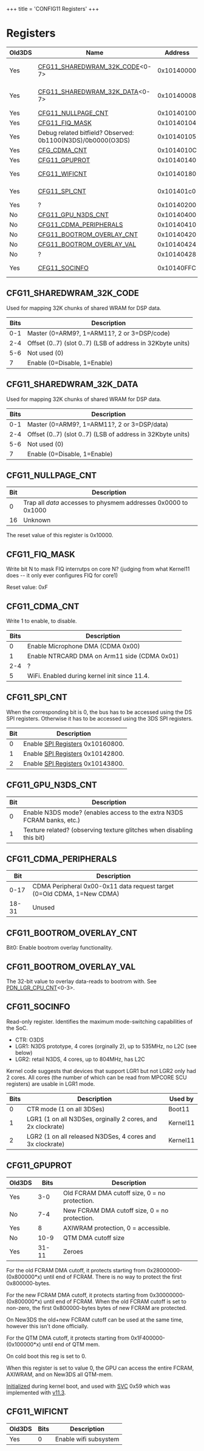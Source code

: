 +++
title = 'CONFIG11 Registers'
+++

# Registers

| Old3DS | Name                                                                      | Address    | Width | Used by                                                   |
|--------|---------------------------------------------------------------------------|------------|-------|-----------------------------------------------------------|
| Yes    | [CFG11_SHAREDWRAM_32K_CODE](#cfg11_sharedwram_32k_code "wikilink")\<0-7\> | 0x10140000 | 1\*8  | boot11, process9, [dsp services](dsp_services "wikilink") |
| Yes    | [CFG11_SHAREDWRAM_32K_DATA](#cfg11_sharedwram_32k_data "wikilink")\<0-7\> | 0x10140008 | 1\*8  | boot11, process9, [dsp services](dsp_services "wikilink") |
| Yes    | [CFG11_NULLPAGE_CNT](#cfg11_nullpage_cnt "wikilink")                      | 0x10140100 | 4     |                                                           |
| Yes    | [CFG11_FIQ_MASK](#cfg11_fiq_mask "wikilink")                              | 0x10140104 | 1     | Kernel11.                                                 |
| Yes    | Debug related bitfield? Observed: 0b1100(N3DS)/0b0000(O3DS)               | 0x10140105 | 1     |                                                           |
| Yes    | [CFG_CDMA_CNT](#cfg11_cdma_cnt "wikilink")                                | 0x1014010C | 2     | TwlBg                                                     |
| Yes    | [CFG11_GPUPROT](#cfg11_gpuprot "wikilink")                                | 0x10140140 | 4     | Kernel11                                                  |
| Yes    | [CFG11_WIFICNT](#cfg11_wificnt "wikilink")                                | 0x10140180 | 1     | twlbg, [nwm services](nwm_services "wikilink")            |
| Yes    | [CFG11_SPI_CNT](#cfg11_spi_cnt "wikilink")                                | 0x101401c0 | 2     | [spi services](spi_services "wikilink"), TwlBg            |
| Yes    | ?                                                                         | 0x10140200 | 4     |                                                           |
| No     | [CFG11_GPU_N3DS_CNT](#cfg11_gpu_n3ds_cnt "wikilink")                      | 0x10140400 | 1     | NewKernel11                                               |
| No     | [CFG11_CDMA_PERIPHERALS](#cfg11_cdma_peripherals "wikilink")              | 0x10140410 | 4     | NewKernel11                                               |
| No     | [CFG11_BOOTROM_OVERLAY_CNT](#cfg11_bootrom_overlay_cnt "wikilink")        | 0x10140420 | 1     | NewKernel11                                               |
| No     | [CFG11_BOOTROM_OVERLAY_VAL](#cfg11_bootrom_overlay_val "wikilink")        | 0x10140424 | 4     | NewKernel11                                               |
| No     | ?                                                                         | 0x10140428 | 4     |                                                           |
| Yes    | [CFG11_SOCINFO](#cfg11_socinfo "wikilink")                                | 0x10140FFC | 2     | Boot11, Kernel11                                          |

## CFG11_SHAREDWRAM_32K_CODE

Used for mapping 32K chunks of shared WRAM for DSP data.

| Bits | Description                                                 |
|------|-------------------------------------------------------------|
| 0-1  | Master (0=ARM9?, 1=ARM11?, 2 or 3=DSP/code)                 |
| 2-4  | Offset (0..7) (slot 0..7) (LSB of address in 32Kbyte units) |
| 5-6  | Not used (0)                                                |
| 7    | Enable (0=Disable, 1=Enable)                                |

## CFG11_SHAREDWRAM_32K_DATA

Used for mapping 32K chunks of shared WRAM for DSP data.

| Bits | Description                                                 |
|------|-------------------------------------------------------------|
| 0-1  | Master (0=ARM9?, 1=ARM11?, 2 or 3=DSP/data)                 |
| 2-4  | Offset (0..7) (slot 0..7) (LSB of address in 32Kbyte units) |
| 5-6  | Not used (0)                                                |
| 7    | Enable (0=Disable, 1=Enable)                                |

## CFG11_NULLPAGE_CNT

| Bit | Description                                                    |
|-----|----------------------------------------------------------------|
| 0   | Trap all *data* accesses to physmem addresses 0x0000 to 0x1000 |
| 16  | Unknown                                                        |

The reset value of this register is 0x10000.

## CFG11_FIQ_MASK

Write bit N to mask FIQ interrutps on core N? (judging from what
Kernel11 does -- it only ever configures FIQ for core1)

Reset value: 0xF

## CFG11_CDMA_CNT

Write 1 to enable, to disable.

| Bits | Description                                  |
|------|----------------------------------------------|
| 0    | Enable Microphone DMA (CDMA 0x00)            |
| 1    | Enable NTRCARD DMA on Arm11 side (CDMA 0x01) |
| 2-4  | ?                                            |
| 5    | WiFi. Enabled during kernel init since 11.4. |

## CFG11_SPI_CNT

When the corresponding bit is 0, the bus has to be accessed using the DS
SPI registers. Otherwise it has to be accessed using the 3DS SPI
registers.

| Bit | Description                                                  |
|-----|--------------------------------------------------------------|
| 0   | Enable [SPI Registers](SPI_Registers "wikilink") 0x10160800. |
| 1   | Enable [SPI Registers](SPI_Registers "wikilink") 0x10142800. |
| 2   | Enable [SPI Registers](SPI_Registers "wikilink") 0x10143800. |

## CFG11_GPU_N3DS_CNT

| Bit | Description                                                            |
|-----|------------------------------------------------------------------------|
| 0   | Enable N3DS mode? (enables access to the extra N3DS FCRAM banks, etc.) |
| 1   | Texture related? (observing texture glitches when disabling this bit)  |

## CFG11_CDMA_PERIPHERALS

| Bit   | Description                                                            |
|-------|------------------------------------------------------------------------|
| 0-17  | CDMA Peripheral 0x00-0x11 data request target (0=Old CDMA, 1=New CDMA) |
| 18-31 | Unused                                                                 |

## CFG11_BOOTROM_OVERLAY_CNT

Bit0: Enable bootrom overlay functionality.

## CFG11_BOOTROM_OVERLAY_VAL

The 32-bit value to overlay data-reads to bootrom with. See
[PDN_LGR_CPU_CNT](PDN_Registers#pdn_lgr_cpu_cnt0-3 "wikilink")\<0-3\>.

## CFG11_SOCINFO

Read-only register. Identifies the maximum mode-switching capabilities
of the SoC.

- CTR: O3DS
- LGR1: N3DS prototype, 4 cores (orginally 2), up to 535MHz, no L2C (see
  below)
- LGR2: retail N3DS, 4 cores, up to 804MHz, has L2C

Kernel code suggests that devices that support LGR1 but not LGR2 only
had 2 cores. All cores (the number of which can be read from MPCORE SCU
registers) are usable in LGR1 mode.

| Bits | Description                                                 | Used by  |
|------|-------------------------------------------------------------|----------|
| 0    | CTR mode (1 on all 3DSes)                                   | Boot11   |
| 1    | LGR1 (1 on all N3DSes, orginally 2 cores, and 2x clockrate) | Kernel11 |
| 2    | LGR2 (1 on all released N3DSes, 4 cores and 3x clockrate)   | Kernel11 |

## CFG11_GPUPROT

| Old3DS | Bits  | Description                                   |
|--------|-------|-----------------------------------------------|
| Yes    | 3-0   | Old FCRAM DMA cutoff size, 0 = no protection. |
| No     | 7-4   | New FCRAM DMA cutoff size, 0 = no protection. |
| Yes    | 8     | AXIWRAM protection, 0 = accessible.           |
| No     | 10-9  | QTM DMA cutoff size                           |
| Yes    | 31-11 | Zeroes                                        |

For the old FCRAM DMA cutoff, it protects starting from
0x28000000-(0x800000\*x) until end of FCRAM. There is no way to protect
the first 0x800000-bytes.

For the new FCRAM DMA cutoff, it protects starting from
0x30000000-(0x800000\*x) until end of FCRAM. When the old FCRAM cutoff
is set to non-zero, the first 0x800000-bytes bytes of new FCRAM are
protected.

On New3DS the old+new FCRAM cutoff can be used at the same time, however
this isn't done officially.

For the QTM DMA cutoff, it protects starting from
0x1F400000-(0x100000\*x) until end of QTM mem.

On cold boot this reg is set to 0.

When this register is set to value 0, the GPU can access the entire
FCRAM, AXIWRAM, and on New3DS all QTM-mem.

[Initialized](SVC "wikilink") during kernel boot, and used with
[SVC](SVC "wikilink") 0x59 which was implemented with
[v11.3](11.3.0-36 "wikilink").

## CFG11_WIFICNT

| Old3DS | Bits | Description           |
|--------|------|-----------------------|
| Yes    | 0    | Enable wifi subsystem |

